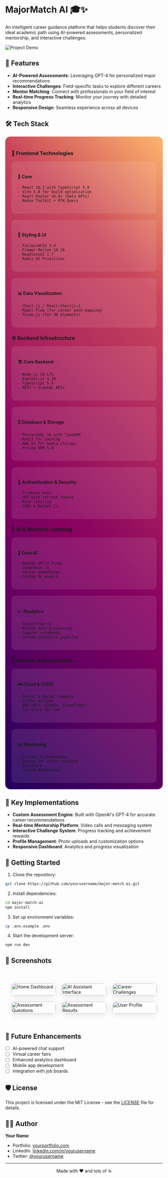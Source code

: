 # MajorMatch AI 🎓✨

An intelligent career guidance platform that helps students discover their ideal academic path using AI-powered assessments, personalized mentorship, and interactive challenges.

![Project Demo](demo.gif)

## 🚀 Features

- **AI-Powered Assessments**: Leveraging GPT-4 for personalized major recommendations
- **Interactive Challenges**: Field-specific tasks to explore different careers
- **Mentor Matching**: Connect with professionals in your field of interest
- **Real-time Progress Tracking**: Monitor your journey with detailed analytics
- **Responsive Design**: Seamless experience across all devices

## 🛠️ Tech Stack

<div style="background: linear-gradient(45deg, #1f005c, #5b0060, #870160, #ac255e, #ca485c, #ffb56b); border-radius: 16px; padding: 20px; margin: 20px 0;">

### 🎨 Frontend Technologies
<div style="display: grid; grid-template-columns: repeat(auto-fit, minmax(250px, 1fr)); gap: 20px; margin-top: 10px;">
  <div style="background: rgba(255, 255, 255, 0.1); padding: 20px; border-radius: 12px; backdrop-filter: blur(10px);">
    <h4>🔷 Core</h4>
    
    - React 18.2 with TypeScript 5.0
    - Vite 5.0 for build optimization
    - React Router v6.4+ (Data APIs)
    - Redux Toolkit + RTK Query
  </div>

  <div style="background: rgba(255, 255, 255, 0.1); padding: 20px; border-radius: 12px; backdrop-filter: blur(10px);">
    <h4>💅 Styling & UI</h4>
    
    - TailwindCSS 3.4
    - Framer Motion 10.16
    - HeadlessUI 1.7
    - Radix UI Primitives
  </div>

  <div style="background: rgba(255, 255, 255, 0.1); padding: 20px; border-radius: 12px; backdrop-filter: blur(10px);">
    <h4>📊 Data Visualization</h4>
    
    - Chart.js / React-Chartjs-2
    - React Flow (for career path mapping)
    - Three.js (for 3D elements)
  </div>
</div>

### ⚙️ Backend Infrastructure
<div style="display: grid; grid-template-columns: repeat(auto-fit, minmax(250px, 1fr)); gap: 20px; margin-top: 10px;">
  <div style="background: rgba(255, 255, 255, 0.1); padding: 20px; border-radius: 12px; backdrop-filter: blur(10px);">
    <h4>🏗️ Core Backend</h4>
    
    - Node.js 20 LTS
    - Express.js 4.18
    - TypeScript 5.0
    - REST + GraphQL APIs
  </div>

  <div style="background: rgba(255, 255, 255, 0.1); padding: 20px; border-radius: 12px; backdrop-filter: blur(10px);">
    <h4>🗄️ Database & Storage</h4>
    
    - PostgreSQL 16 with TypeORM
    - Redis for caching
    - AWS S3 for media storage
    - Prisma ORM 5.0
  </div>

  <div style="background: rgba(255, 255, 255, 0.1); padding: 20px; border-radius: 12px; backdrop-filter: blur(10px);">
    <h4>🔐 Authentication & Security</h4>
    
    - Firebase Auth
    - JWT with refresh tokens
    - Rate limiting
    - CORS & Helmet.js
  </div>
</div>

### 🤖 AI & Machine Learning
<div style="display: grid; grid-template-columns: repeat(auto-fit, minmax(250px, 1fr)); gap: 20px; margin-top: 10px;">
  <div style="background: rgba(255, 255, 255, 0.1); padding: 20px; border-radius: 12px; backdrop-filter: blur(10px);">
    <h4>🧠 Core AI</h4>
    
    - OpenAI GPT-4 Turbo
    - LangChain.js
    - Vector embeddings
    - Custom ML models
  </div>

  <div style="background: rgba(255, 255, 255, 0.1); padding: 20px; border-radius: 12px; backdrop-filter: blur(10px);">
    <h4>📈 Analytics</h4>
    
    - TensorFlow.js
    - Python data processing
    - Jupyter notebooks
    - Custom analytics pipeline
  </div>
</div>

### 🚀 DevOps & Deployment
<div style="display: grid; grid-template-columns: repeat(auto-fit, minmax(250px, 1fr)); gap: 20px; margin-top: 10px;">
  <div style="background: rgba(255, 255, 255, 0.1); padding: 20px; border-radius: 12px; backdrop-filter: blur(10px);">
    <h4>☁️ Cloud & CI/CD</h4>
    
    - Docker & Docker Compose
    - GitHub Actions
    - AWS (ECS, Lambda, CloudFront)
    - Terraform for IaC
  </div>

  <div style="background: rgba(255, 255, 255, 0.1); padding: 20px; border-radius: 12px; backdrop-filter: blur(10px);">
    <h4>📊 Monitoring</h4>
    
    - Grafana & Prometheus
    - Sentry for error tracking
    - ELK Stack
    - Custom dashboards
  </div>
</div>

</div>

## 🌟 Key Implementations

- **Custom Assessment Engine**: Built with OpenAI's GPT-4 for accurate career recommendations
- **Real-time Mentorship Platform**: Video calls and messaging system
- **Interactive Challenge System**: Progress tracking and achievement rewards
- **Profile Management**: Photo uploads and customization options
- **Responsive Dashboard**: Analytics and progress visualization

## 🚀 Getting Started

1. Clone the repository:
```bash
git clone https://github.com/yourusername/major-match-ai.git
```

2. Install dependencies:
```bash
cd major-match-ai
npm install
```

3. Set up environment variables:
```bash
cp .env.example .env
```

4. Start the development server:
```bash
npm run dev
```

## 📱 Screenshots

<div class="screenshot-grid" style="display: grid; grid-template-columns: repeat(3, 1fr); gap: 20px; margin: 40px 0; background: var(--bg-gradient); padding: 20px; border-radius: 16px;">
    <div style="border-radius: 12px; overflow: hidden; box-shadow: 0 4px 20px rgba(0,0,0,0.1); transition: transform 0.3s;">
        <img src="frontend/src/assets/demo/home.png" alt="Home Dashboard" style="width: 100%; height: auto;" />
    </div>
    <div style="border-radius: 12px; overflow: hidden; box-shadow: 0 4px 20px rgba(0,0,0,0.1); transition: transform 0.3s;">
        <img src="frontend/src/assets/demo/aiassistant.png" alt="AI Assistant Interface" style="width: 100%; height: auto;" />
    </div>
    <div style="border-radius: 12px; overflow: hidden; box-shadow: 0 4px 20px rgba(0,0,0,0.1); transition: transform 0.3s;">
        <img src="frontend/src/assets/demo/careerchallenges.png" alt="Career Challenges" style="width: 100%; height: auto;" />
    </div>
    <div style="border-radius: 12px; overflow: hidden; box-shadow: 0 4px 20px rgba(0,0,0,0.1); transition: transform 0.3s;">
        <img src="frontend/src/assets/demo/assessmentquestions.png" alt="Assessment Questions" style="width: 100%; height: auto;" />
    </div>
    <div style="border-radius: 12px; overflow: hidden; box-shadow: 0 4px 20px rgba(0,0,0,0.1); transition: transform 0.3s;">
        <img src="frontend/src/assets/demo/assessmentresult.png" alt="Assessment Results" style="width: 100%; height: auto;" />
    </div>
    <div style="border-radius: 12px; overflow: hidden; box-shadow: 0 4px 20px rgba(0,0,0,0.1); transition: transform 0.3s;">
        <img src="frontend/src/assets/demo/profile.png" alt="User Profile" style="width: 100%; height: auto;" />
    </div>
</div>

## 🎯 Future Enhancements

- [ ] AI-powered chat support
- [ ] Virtual career fairs
- [ ] Enhanced analytics dashboard
- [ ] Mobile app development
- [ ] Integration with job boards

## 🛡️ License

This project is licensed under the MIT License - see the [LICENSE](LICENSE) file for details.

## 🙋‍♂️ Author

**Your Name**
- Portfolio: [yourportfolio.com](https://yourportfolio.com)
- LinkedIn: [linkedin.com/in/yourusername](https://linkedin.com/in/yourusername)
- Twitter: [@yourusername](https://twitter.com/yourusername)

---

<p align="center">Made with ❤️ and lots of ☕</p>